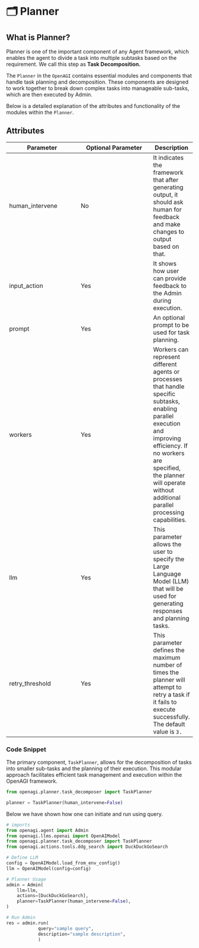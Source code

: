 # 🗂 Planner

## What is Planner?

Planner is one of the important component of any Agent framework, which enables the agent to divide a task into multiple subtasks based on the requirement. We call this step as **Task Decomposition.**&#x20;

The `Planner` in the `OpenAGI` contains essential modules and components that handle task planning and decomposition. These components are designed to work together to break down complex tasks into manageable sub-tasks, which are then executed by Admin.&#x20;

Below is a detailed explanation of the attributes and functionality of the modules within the  `Planner`.

## Attributes



<table><thead><tr><th width="185">Parameter</th><th width="195">Optional Parameter</th><th>Description</th></tr></thead><tbody><tr><td>human_intervene</td><td>No</td><td>It indicates the framework that after generating output, it should ask human for feedback and make changes to output based on that.</td></tr><tr><td>input_action</td><td>Yes</td><td>It shows how user can provide feedback to the Admin during execution.</td></tr><tr><td>prompt</td><td>Yes</td><td>An optional prompt to be used for task planning.</td></tr><tr><td>workers</td><td>Yes</td><td>Workers can represent different agents or processes that handle specific subtasks, enabling parallel execution and improving efficiency. If no workers are specified, the planner will operate without additional parallel processing capabilities.</td></tr><tr><td>llm</td><td>Yes</td><td>This parameter allows the user to specify the Large Language Model (LLM) that will be used for generating responses and planning tasks.</td></tr><tr><td>retry_threshold</td><td>Yes</td><td>This parameter defines the maximum number of times the planner will attempt to retry a task if it fails to execute successfully. The default value is <code>3.</code></td></tr></tbody></table>

&#x20;&#x20;

### Code Snippet

The primary component, `TaskPlanner`, allows for the decomposition of tasks into smaller sub-tasks and the planning of their execution. This modular approach facilitates efficient task management and execution within the OpenAGI framework.

```python
from openagi.planner.task_decomposer import TaskPlanner

planner = TaskPlanner(human_intervene=False)
```

Below we have shown how one can initiate and run using  query.

```python
# imports
from openagi.agent import Admin
from openagi.llms.openai import OpenAIModel
from openagi.planner.task_decomposer import TaskPlanner
from openagi.actions.tools.ddg_search import DuckDuckGoSearch

# Define LLM
config = OpenAIModel.load_from_env_config()
llm = OpenAIModel(config=config)

# Planner Usage
admin = Admin(
    llm=llm,
    actions=[DuckDuckGoSearch],
    planner=TaskPlanner(human_intervene=False),
)

# Run Admin
res = admin.run(
            query="sample query",
            description="sample description",
            )
```
